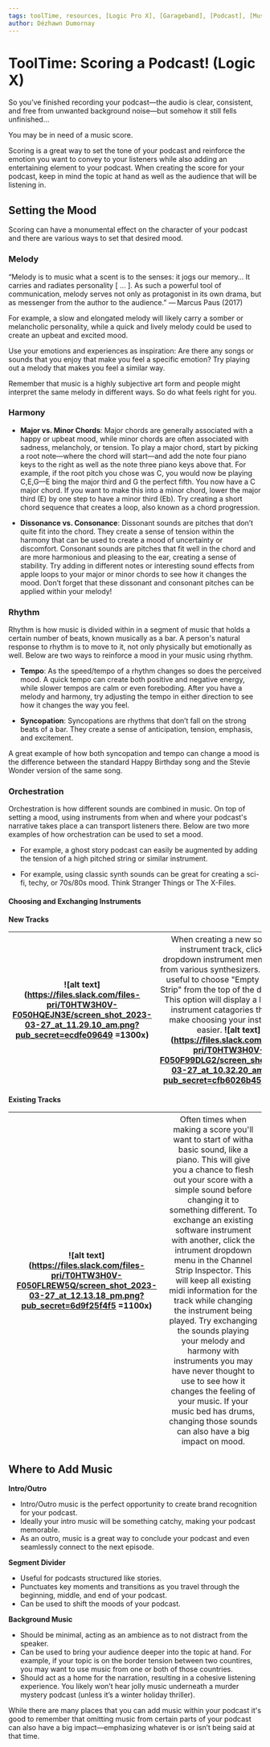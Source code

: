 ```yaml
---
tags: toolTime, resources, [Logic Pro X], [Garageband], [Podcast], [Music], [Audio], [MIDI]
author: Dézhawn Dumornay
---
```

# ToolTime: Scoring a Podcast! (Logic X)

So you’ve finished recording your podcast—the audio is clear, consistent, and free from unwanted background noise—but somehow it still fells unfinished…

You may be in need of a music score.

Scoring is a great way to set the tone of your podcast and reinforce the emotion you want to convey to your listeners while also adding an entertaining element to your podcast. When creating the score for your podcast, keep in mind the topic at hand as well as the audience that will be listening in. 

## **Setting the Mood**

Scoring can have a monumental effect on the character of your podcast and there are various ways to set that desired mood.

### **Melody**

“Melody is to music what a scent is to the senses: it jogs our memory… It carries and radiates personality [ … ]. As such a powerful tool of communication, melody serves not only as protagonist in its own drama, but as messenger from the author to the audience.”
— Marcus Paus (2017)

For example, a slow and elongated melody will likely carry a somber or melancholic personality, while a quick and lively melody could be used to create an upbeat and excited mood.

Use your emotions and experiences as inspiration: Are there any songs or sounds that you enjoy that make you feel a specific emotion? Try playing out a melody that makes you feel a similar way.

Remember that music is a highly subjective art form and people might interpret the same melody in different ways. So do what feels right for you.

### **Harmony**

- **Major vs. Minor Chords**: Major chords are generally associated with a happy or upbeat mood, while minor chords are often associated with sadness, melancholy, or tension. To play a major chord, start by picking a root note—where the chord will start—and add the note four piano keys to the right as well as the note three piano keys above that. For example, if the root pitch you chose was C, you would now be playing C,E,G—E bing the major third and G the perfect fifth. You now have a C major chord. If you want to make this into a minor chord, lower the major third (E) by one step to have a minor third (Eb). Try creating a short chord sequence that creates a loop, also known as a chord progression.

- **Dissonance vs. Consonance**: Dissonant sounds are pitches that don’t quite fit into the chord. They create a sense of tension within the harmony that can be used to create a mood of uncertainty or discomfort. Consonant sounds are pitches that fit well in the chord and are more harmonious and pleasing to the ear, creating a sense of stability. Try adding in different notes or interesting sound effects from apple loops to your major or minor chords to see how it changes the mood. Don’t forget that these dissonant and consonant pitches can be applied within your melody!

### **Rhythm**

Rhythm is how music is divided within in a segment of music that holds a certain number of beats, known musically as a bar. A person's natural response to rhythm is to move to it, not only physically but emotionally as well. Below are two ways to reinforce a mood in your music using rhythm.

- **Tempo**: As the speed/tempo of a rhythm changes so does the perceived mood. A quick tempo can create both positive and negative energy, while slower tempos are calm or even foreboding. After you have a melody and harmony, try adjusting the tempo in either direction to see how it changes the way you feel.

- **Syncopation**: Syncopations are rhythms that don’t fall on the strong beats of a bar. They create a sense of anticipation, tension, emphasis, and excitement.

A great example of how both syncopation and tempo can change a mood is the difference between the standard Happy Birthday song and the Stevie Wonder version of the same song.

### **Orchestration**

Orchestration is how different sounds are combined in music. On top of setting a mood, using instruments from when and where your podcast's narrative takes place a can transport listeners there. Below are two more examples of how orchestration can be used to set a mood.

- For example, a ghost story podcast can easily be augmented by adding the tension of a high pitched string or similar instrument.

- For example, using classic synth sounds can be great for creating a sci-fi, techy, or 70s/80s mood. Think Stranger Things or The X-Files.

#### **Choosing and Exchanging Instruments**

**New Tracks**

| ![alt text](https://files.slack.com/files-pri/T0HTW3H0V-F050HQEJN3E/screen_shot_2023-03-27_at_11.29.10_am.png?pub_secret=ecdfe09649 =1300x) |<span style="font-weight:normal">When creating a new software instrument track, click the dropdown instrument menu to pick from various synthesizers. It may be useful to choose "Empty channel Strip" from the top of the dropdown. This option will display a library of instrument catagories that can make choosing your instrument easier.</span>  ![alt text](https://files.slack.com/files-pri/T0HTW3H0V-F050F99DLG2/screen_shot_2023-03-27_at_10.32.20_am.png?pub_secret=cfb6026b45 =700x )  | 
| -------- | -------- | 

**Existing Tracks**

| ![alt text](https://files.slack.com/files-pri/T0HTW3H0V-F050FLREW5Q/screen_shot_2023-03-27_at_12.13.18_pm.png?pub_secret=6d9f25f4f5 =1100x) |<span style="font-weight:normal">Often times when making a score you'll want to start of witha basic sound, like a piano. This will give you a chance to flesh out your score with a simple sound before changing it to something different. To exchange an existing software instrument with another, click the intrument dropdown menu in the Channel Strip Inspector. This will keep all existing midi information for the track while changing the instrument being played. Try exchanging the sounds playing your melody and harmony with instruments you may have never thought to use to see how it changes the feeling of your music. If your music bed has drums, changing those sounds can also have a big impact on mood.</span> |
| -------- | -------- |

## **Where to Add Music**

**Intro/Outro**

- Intro/Outro music is the perfect opportunity to create brand recognition for your podcast.
- Ideally your intro music will be something catchy, making your podcast memorable.
- As an outro, music is a great way to conclude your podcast and even seamlessly connect to the next episode.

**Segment Divider**

- Useful for podcasts structured like stories.
- Punctuates key moments and transitions as you travel through the beginning, middle, and end of your podcast.
- Can be used to shift the moods of your podcast.

**Background Music**

- Should be minimal, acting as an ambience as to not distract from the speaker.
- Can be used to bring your audience deeper into the topic at hand. For example, if your topic is on the border tension between two countires, you may want to use music from one or both of those countries.
- Should act as a home for the narration, resulting in a cohesive listening experience. You likely won’t hear jolly music underneath a murder mystery podcast (unless it’s a winter holiday thriller).

While there are many places that you can add music within your podcast it's good to remember that omitting music from certain parts of your podcast can also have a big impact—emphasizing whatever is or isn’t being said at that time.